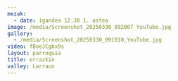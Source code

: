 ```yaml
---
mezak:
  - date: igandea 12.30 1. astea
image: /media/Screenshot_20250330_092007_YouTube.jpg
gallery:
  - /media/Screenshot_20250330_091910_YouTube.jpg
video: fBoeJCgbx9s
layout: parroquia
title: errazkin
valley: Larraun
---
```

